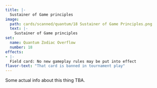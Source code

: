```yaml
---
title: |-
  Sustainer of Game principles
image: 
  path: cards/scanned/quantum/18 Sustainer of Game Principles.png
  text: |-
    Sustainer of Game principles
set:
  name: Quantum Zodiac Overflow
  number: 18
effects: 
- |-
  Field card: No new gameplay rules may be put into effect
flavor-text: "That card is banned in tournament play"
---
```

Some actual info about this thing TBA.
